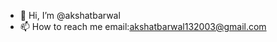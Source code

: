 - 👋 Hi, I’m @akshatbarwal
- 📫 How to reach me email:akshatbarwal132003@gmail.com 

<!---
akshatbarwal/akshatbarwal is a ✨ special ✨ repository because its `README.md` (this file) appears on your GitHub profile.
You can click the Preview link to take a look at your changes.
--->
